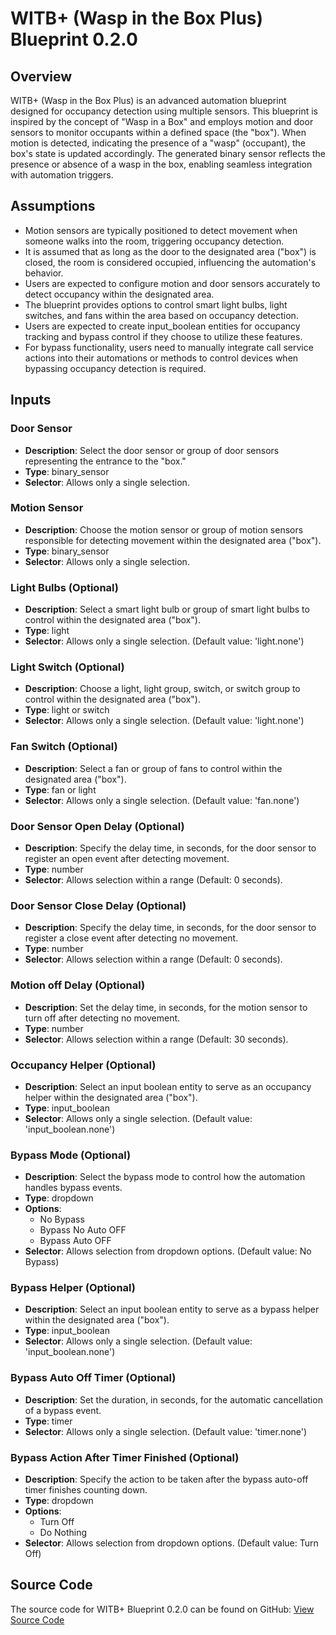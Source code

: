# WITB+ (Wasp in the Box Plus) Blueprint 0.2.0

## Overview

WITB+ (Wasp in the Box Plus) is an advanced automation blueprint designed for occupancy detection using multiple sensors. This blueprint is inspired by the concept of "Wasp in a Box" and employs motion and door sensors to monitor occupants within a defined space (the "box"). When motion is detected, indicating the presence of a "wasp" (occupant), the box's state is updated accordingly. The generated binary sensor reflects the presence or absence of a wasp in the box, enabling seamless integration with automation triggers.

## Assumptions

- Motion sensors are typically positioned to detect movement when someone walks into the room, triggering occupancy detection.
- It is assumed that as long as the door to the designated area ("box") is closed, the room is considered occupied, influencing the automation's behavior.
- Users are expected to configure motion and door sensors accurately to detect occupancy within the designated area.
- The blueprint provides options to control smart light bulbs, light switches, and fans within the area based on occupancy detection.
- Users are expected to create input_boolean entities for occupancy tracking and bypass control if they choose to utilize these features.
- For bypass functionality, users need to manually integrate call service actions into their automations or methods to control devices when bypassing occupancy detection is required.

## Inputs

### Door Sensor

- **Description**: Select the door sensor or group of door sensors representing the entrance to the "box."
- **Type**: binary_sensor
- **Selector**: Allows only a single selection.

### Motion Sensor

- **Description**: Choose the motion sensor or group of motion sensors responsible for detecting movement within the designated area ("box").
- **Type**: binary_sensor
- **Selector**: Allows only a single selection.

### Light Bulbs (Optional)

- **Description**: Select a smart light bulb or group of smart light bulbs to control within the designated area ("box").
- **Type**: light
- **Selector**: Allows only a single selection. (Default value: 'light.none')

### Light Switch (Optional)

- **Description**: Choose a light, light group, switch, or switch group to control within the designated area ("box").
- **Type**: light or switch
- **Selector**: Allows only a single selection. (Default value: 'light.none')

### Fan Switch (Optional)

- **Description**: Select a fan or group of fans to control within the designated area ("box").
- **Type**: fan or light
- **Selector**: Allows only a single selection. (Default value: 'fan.none')

### Door Sensor Open Delay (Optional)

- **Description**: Specify the delay time, in seconds, for the door sensor to register an open event after detecting movement.
- **Type**: number
- **Selector**: Allows selection within a range (Default: 0 seconds).

### Door Sensor Close Delay (Optional)

- **Description**: Specify the delay time, in seconds, for the door sensor to register a close event after detecting no movement.
- **Type**: number
- **Selector**: Allows selection within a range (Default: 0 seconds).

### Motion off Delay (Optional)

- **Description**: Set the delay time, in seconds, for the motion sensor to turn off after detecting no movement.
- **Type**: number
- **Selector**: Allows selection within a range (Default: 30 seconds).

### Occupancy Helper (Optional)

- **Description**: Select an input boolean entity to serve as an occupancy helper within the designated area ("box").
- **Type**: input_boolean
- **Selector**: Allows only a single selection. (Default value: 'input_boolean.none')

### Bypass Mode (Optional)

- **Description**: Select the bypass mode to control how the automation handles bypass events.
- **Type**: dropdown
- **Options**: 
  - No Bypass
  - Bypass No Auto OFF
  - Bypass Auto OFF
- **Selector**: Allows selection from dropdown options. (Default value: No Bypass)

### Bypass Helper (Optional)

- **Description**: Select an input boolean entity to serve as a bypass helper within the designated area ("box").
- **Type**: input_boolean
- **Selector**: Allows only a single selection. (Default value: 'input_boolean.none')

### Bypass Auto Off Timer (Optional)

- **Description**: Set the duration, in seconds, for the automatic cancellation of a bypass event.
- **Type**: timer
- **Selector**: Allows only a single selection. (Default value: 'timer.none')

### Bypass Action After Timer Finished (Optional)

- **Description**: Specify the action to be taken after the bypass auto-off timer finishes counting down.
- **Type**: dropdown
- **Options**:
  - Turn Off
  - Do Nothing
- **Selector**: Allows selection from dropdown options. (Default value: Turn Off)

## Source Code

The source code for WITB+ Blueprint 0.2.0 can be found on GitHub:
[View Source Code](https://raw.githubusercontent.com/asucrews/ha-blueprints/main/automations/witb_plus/witb_plus.yaml)

